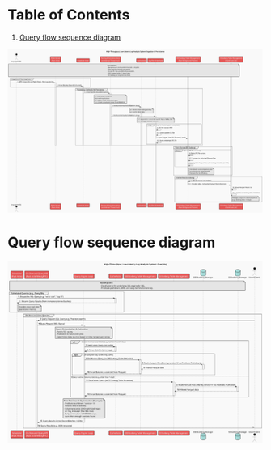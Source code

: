 
# Table of Contents

1.  [Query flow sequence diagram](#orgc968fc4)

![img](injest_sequence.png)


<a id="orgc968fc4"></a>

# Query flow sequence diagram

![img](query_flow.png)

